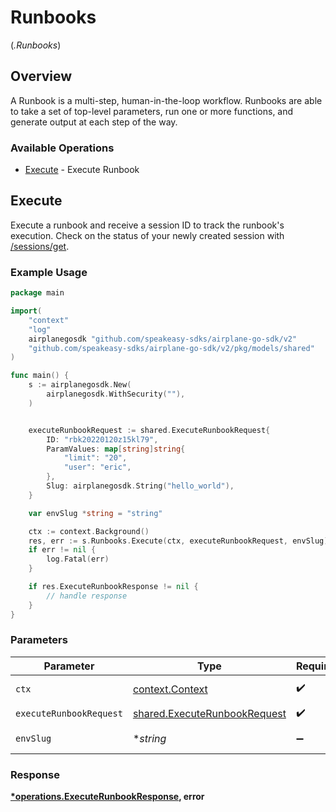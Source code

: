 # Runbooks
(*.Runbooks*)

## Overview

A Runbook is a multi-step, human-in-the-loop workflow. Runbooks are able to take a set of top-level parameters, run one or more functions, and generate output at each step of the way.

### Available Operations

* [Execute](#execute) - Execute Runbook

## Execute

Execute a runbook and receive a session ID to track the runbook's execution.
Check on the status of your newly created session with [/sessions/get](/api/sessions#sessions-get).

### Example Usage

```go
package main

import(
	"context"
	"log"
	airplanegosdk "github.com/speakeasy-sdks/airplane-go-sdk/v2"
	"github.com/speakeasy-sdks/airplane-go-sdk/v2/pkg/models/shared"
)

func main() {
    s := airplanegosdk.New(
        airplanegosdk.WithSecurity(""),
    )


    executeRunbookRequest := shared.ExecuteRunbookRequest{
        ID: "rbk20220120z15kl79",
        ParamValues: map[string]string{
            "limit": "20",
            "user": "eric",
        },
        Slug: airplanegosdk.String("hello_world"),
    }

    var envSlug *string = "string"

    ctx := context.Background()
    res, err := s.Runbooks.Execute(ctx, executeRunbookRequest, envSlug)
    if err != nil {
        log.Fatal(err)
    }

    if res.ExecuteRunbookResponse != nil {
        // handle response
    }
}
```

### Parameters

| Parameter                                                                    | Type                                                                         | Required                                                                     | Description                                                                  |
| ---------------------------------------------------------------------------- | ---------------------------------------------------------------------------- | ---------------------------------------------------------------------------- | ---------------------------------------------------------------------------- |
| `ctx`                                                                        | [context.Context](https://pkg.go.dev/context#Context)                        | :heavy_check_mark:                                                           | The context to use for the request.                                          |
| `executeRunbookRequest`                                                      | [shared.ExecuteRunbookRequest](../../models/shared/executerunbookrequest.md) | :heavy_check_mark:                                                           | ExecuteRunbookRequest                                                        |
| `envSlug`                                                                    | **string*                                                                    | :heavy_minus_sign:                                                           | Environment to execute the runbook in.                                       |


### Response

**[*operations.ExecuteRunbookResponse](../../models/operations/executerunbookresponse.md), error**

